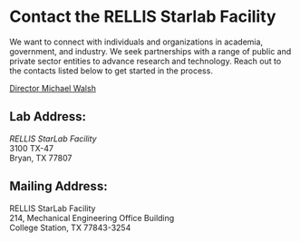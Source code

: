# Contact the RELLIS Starlab Facility

We want to connect with individuals and organizations in academia, government, and industry. We seek partnerships with a range of public and private sector entities to advance research and technology. Reach out to the contacts listed below to get started in the process.

[Director Michael Walsh](https://engineering.tamu.edu/mechanical/profiles/walsh-michael.html)

<!-- [Dr James Hubbard](https://engineering.tamu.edu/mechanical/profiles/hubbard-james.html) -->

<!-- [Dr Srikanth Saripalli](https://engineering.tamu.edu/mechanical/profiles/saripalli.html) -->


## Lab Address:
*RELLIS StarLab Facility*<br/>
3100 TX-47<br/>
Bryan, TX 77807

## Mailing Address:
RELLIS StarLab Facility<br/>
214, Mechanical Engineering Office Building<br/>
College Station, TX 77843-3254<br/>